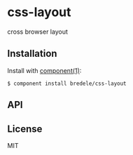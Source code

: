 # css-layout

  cross browser layout

## Installation

  Install with [component(1)](http://component.io):

    $ component install bredele/css-layout

## API



## License

  MIT
